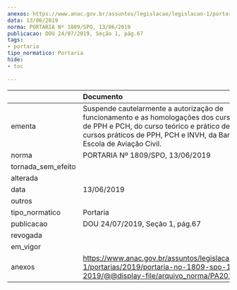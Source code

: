 ```yaml
---
anexos: https://www.anac.gov.br/assuntos/legislacao/legislacao-1/portarias/2019/portaria-no-1809-spo-13-06-2019/@@display-file/arquivo_norma/PA2019-1809.pdf
data: 13/06/2019
norma: PORTARIA Nº 1809/SPO, 13/06/2019
publicacao: DOU 24/07/2019, Seção 1, pág.67
tags:
- portaria
tipo_normatico: Portaria
hide: 
- toc 
 
---
```


|                    | Documento                                                                                                                                                                                                                       |
|:-------------------|:--------------------------------------------------------------------------------------------------------------------------------------------------------------------------------------------------------------------------------|
| ementa             | Suspende cautelarmente a autorização de funcionamento e as homologações dos cursos teóricos de PPH e PCH, do curso teórico e prático de CMV e dos cursos práticos de PPH, PCH e INVH, da Barroco Lopes Escola de Aviação Civil. |
| norma              | PORTARIA Nº 1809/SPO, 13/06/2019                                                                                                                                                                                                |
| tornada_sem_efeito |                                                                                                                                                                                                                                 |
| alterada           |                                                                                                                                                                                                                                 |
| data               | 13/06/2019                                                                                                                                                                                                                      |
| outros             |                                                                                                                                                                                                                                 |
| tipo_normatico     | Portaria                                                                                                                                                                                                                        |
| publicacao         | DOU 24/07/2019, Seção 1, pág.67                                                                                                                                                                                                 |
| revogada           |                                                                                                                                                                                                                                 |
| em_vigor           |                                                                                                                                                                                                                                 |
| anexos             | https://www.anac.gov.br/assuntos/legislacao/legislacao-1/portarias/2019/portaria-no-1809-spo-13-06-2019/@@display-file/arquivo_norma/PA2019-1809.pdf                                                                            |